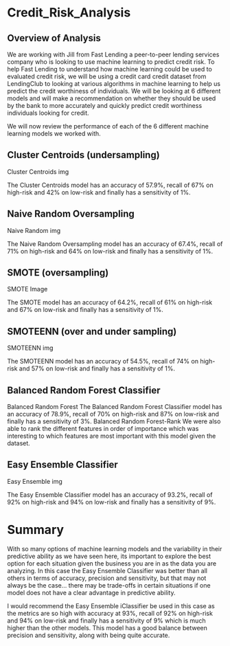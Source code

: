 # Credit_Risk_Analysis

## Overview of Analysis

We are working with Jill from Fast Lending a peer-to-peer lending services company who is looking to use machine learning to predict credit risk. To help Fast Lending to understand how machine learning could be used to evaluated credit risk, we will be using a credit card credit dataset from LendingClub to looking at various algorithms in machine learning to help us predict the credit worthiness of individuals. We will be looking at 6 different models and will make a recommendation on whether they should be used by the bank to more accurately and quickly predict credit worthiness individuals looking for credit.

We will now review the performance of each of the 6 different machine learning models we worked with.

## Cluster Centroids (undersampling)

Cluster Centroids img

The Cluster Centroids model has an accuracy of 57.9%, recall of 67% on high-risk and 42% on low-risk and finally has a sensitivity of 1%.

## Naive Random Oversampling

Naive Random img

The Naive Random Oversampling model has an accuracy of 67.4%, recall of 71% on high-risk and 64% on low-risk and finally has a sensitivity of 1%.

## SMOTE (oversampling)

SMOTE Image

The SMOTE model has an accuracy of 64.2%, recall of 61% on high-risk and 67% on low-risk and finally has a sensitivity of 1%.

## SMOTEENN (over and under sampling)

SMOTEENN img

The SMOTEENN model has an accuracy of 54.5%, recall of 74% on high-risk and 57% on low-risk and finally has a sensitivity of 1%.

## Balanced Random Forest Classifier

Balanced Random Forest
The Balanced Random Forest Classifier model has an accuracy of 78.9%, recall of 70% on high-risk and 87% on low-risk and finally has a sensitivity of 3%.
Balanced Random Forest-Rank
We were also able to rank the different features in order of importance which was interesting to which features are most important with this model given the dataset.

## Easy Ensemble Classifier

Easy Ensemble img 

The Easy Ensemble Classifier model has an accuracy of 93.2%, recall of 92% on high-risk and 94% on low-risk and finally has a sensitivity of 9%.

# Summary

With so many options of machine learning models and the variability in their predictive ability as we have seen here, its important to explore the best option for each situation given the business you are in as the data you are analyzing. In this case the Easy Ensemble Classifier was better than all others in terms of accuracy, precision and sensitivity, but that may not always be the case... there may be trade-offs in certain situations if one model does not have a clear advantage in predictive ability.

I would recommend the Easy Ensemble iClassifier be used in this case as the metrics are so high with accuracy at 93%, recall of 92% on high-risk and 94% on low-risk and finally has a sensitivity of 9% which is much higher than the other models. This model has a good balance between precision and sensitivity, along with being quite accurate.
